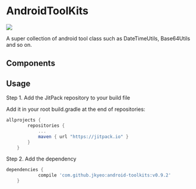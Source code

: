 # AndroidToolKits

[![](https://jitpack.io/v/jkyeo/android-toolkits.svg)](https://jitpack.io/#jkyeo/android-toolkits)

A super collection of android tool class such as DateTimeUtils, Base64Utils and so on.

## Components

## Usage

Step 1. Add the JitPack repository to your build file

Add it in your root build.gradle at the end of repositories:

```gradle
allprojects {
		repositories {
			...
			maven { url "https://jitpack.io" }
		}
	}
```

Step 2. Add the dependency

```gradle
dependencies {
	        compile 'com.github.jkyeo:android-toolkits:v0.9.2'
	}
```
